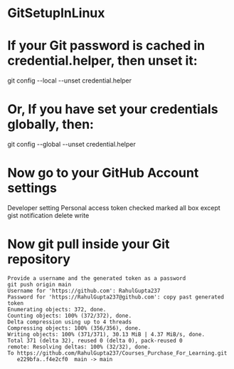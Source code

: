 # GitSetupInLinux


# If your Git password is cached in credential.helper, then unset it:

  git config --local --unset credential.helper
# Or, If you have set your credentials globally, then:

  git config --global --unset credential.helper
# Now go to your GitHub Account settings
   Developer setting
   Personal access token 
   checked marked all box except gist notification delete write
# Now git pull inside your Git repository
    Provide a username and the generated token as a password
    git push origin main 
    Username for 'https://github.com': RahulGupta237
    Password for 'https://RahulGupta237@github.com': copy past generated token
    Enumerating objects: 372, done.
    Counting objects: 100% (372/372), done.
    Delta compression using up to 4 threads
    Compressing objects: 100% (356/356), done.
    Writing objects: 100% (371/371), 30.13 MiB | 4.37 MiB/s, done.
    Total 371 (delta 32), reused 0 (delta 0), pack-reused 0
    remote: Resolving deltas: 100% (32/32), done.
    To https://github.com/RahulGupta237/Courses_Purchase_For_Learning.git
       e229bfa..f4e2cf0  main -> main


